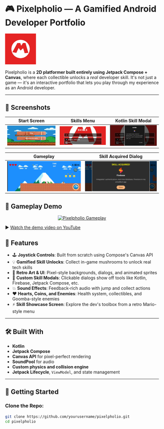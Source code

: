 # 🎮 Pixelpholio — A Gamified Android Developer Portfolio

<img src="assets/logo.png" alt="Pixelpholio Banner" width="20%"/>

Pixelpholio is a **2D platformer built entirely using Jetpack Compose + Canvas**, where each collectible unlocks a *real* developer skill. It's not just a game — it's an interactive portfolio that lets you play through my experience as an Android developer.

---

## 📸 Screenshots

| Start Screen | Skills Menu | Kotlin Skill Modal |
|--------------|-------------|---------------------|
| ![Start](assets/start.png) | ![Skills](assets/skill.png) | ![Kotlin](assets/skill2.png) |

| Gameplay | Skill Acquired Dialog |
|----------|------------------------|
| ![Gameplay](assets/gameplay.png) | ![Skill Acquired](assets/skillacquire.png) |

## 🎥 Gameplay Demo

<p align="center">
  <a href="https://youtu.be/LyWWx-Oso9k">
    <img src="https://img.youtube.com/vi/LyWWx-Oso9k/0.jpg" alt="Pixelpholio Gameplay" width="70%" />
  </a>
</p>

▶️ [Watch the demo video on YouTube](https://youtu.be/LyWWx-Oso9k)


## 🎯 Features

- 🕹️ **Joystick Controls**: Built from scratch using Compose's Canvas API
- 💡 **Gamified Skill Unlocks**: Collect in-game mushrooms to unlock real tech skills
- 🎨 **Retro Art & UI**: Pixel-style backgrounds, dialogs, and animated sprites
- 🧠 **Custom Skill Modals**: Clickable dialogs show off tools like Kotlin, Firebase, Jetpack Compose, etc.
- 💥 **Sound Effects**: Feedback-rich audio with jump and collect actions
- ❤️ **Hearts, Coins, and Enemies**: Health system, collectibles, and Goomba-style enemies
- ⚡ **Skill Showcase Screen**: Explore the dev's toolbox from a retro Mario-style menu

---

## 🛠 Built With

- **Kotlin**
- **Jetpack Compose**
- **Canvas API** for pixel-perfect rendering
- **SoundPool** for audio
- **Custom physics and collision engine**
- **Jetpack Lifecycle**, `ViewModel`, and state management

---

## 🚀 Getting Started

### Clone the Repo:
```bash
git clone https://github.com/yourusername/pixelpholio.git
cd pixelpholio
